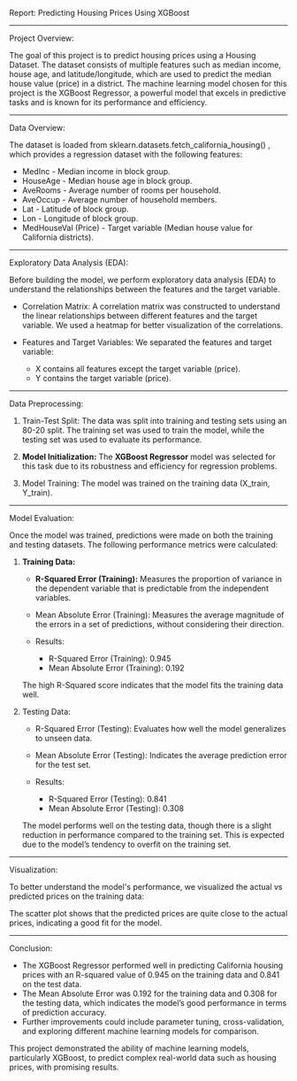 Report: Predicting  Housing Prices Using XGBoost

---

Project Overview:

The goal of this project is to predict housing prices  using a Housing Dataset. The dataset consists of multiple features such as median income, house age, and latitude/longitude, which are used to predict the median house value (price) in a district. The machine learning model chosen for this project is the XGBoost Regressor, a powerful model that excels in predictive tasks and is known for its performance and efficiency.

---

Data Overview:

The dataset is loaded from sklearn.datasets.fetch_california_housing() , which provides a regression dataset with the following features:

- MedInc - Median income in block group.
- HouseAge - Median house age in block group.
- AveRooms - Average number of rooms per household.
- AveOccup - Average number of household members.
- Lat - Latitude of block group.
- Lon - Longitude of block group.
- MedHouseVal (Price) - Target variable (Median house value for California districts).

---

Exploratory Data Analysis (EDA):

Before building the model, we perform exploratory data analysis (EDA) to understand the relationships between the features and the target variable.

- Correlation Matrix:
   A correlation matrix was constructed to understand the linear relationships between different features and the target variable. We used a heatmap for better visualization of the correlations.



- Features and Target Variables:
   We separated the features and target variable:
   - X contains all features except the target variable (price).
   - Y contains the target variable (price).

---

Data Preprocessing:

1. Train-Test Split:
   The data was split into training and testing sets using an 80-20 split. The training set was used to train the model, while the testing set was used to evaluate its performance.
   


2. **Model Initialization:** 
   The **XGBoost Regressor** model was selected for this task due to its robustness and efficiency for regression problems.
   


3. Model Training:
   The model was trained on the training data (X_train, Y_train).



---

Model Evaluation:

Once the model was trained, predictions were made on both the training and testing datasets. The following performance metrics were calculated:

1. **Training Data:**
   - **R-Squared Error (Training):** Measures the proportion of variance in the dependent variable that is predictable from the independent variables.
   

   - Mean Absolute Error (Training): Measures the average magnitude of the errors in a set of predictions, without considering their direction.
   


   - Results:
     - R-Squared Error (Training): 0.945
     - Mean Absolute Error (Training): 0.192

   The high R-Squared score indicates that the model fits the training data well.

2. Testing Data:
   - R-Squared Error (Testing): Evaluates how well the model generalizes to unseen data.
   - Mean Absolute Error (Testing): Indicates the average prediction error for the test set.



   - Results:
     - R-Squared Error (Testing): 0.841
     - Mean Absolute Error (Testing): 0.308

   The model performs well on the testing data, though there is a slight reduction in performance compared to the training set. This is expected due to the model’s tendency to overfit on the training set.

---

Visualization:

To better understand the model's performance, we visualized the actual vs predicted prices on the training data:

The scatter plot shows that the predicted prices are quite close to the actual prices, indicating a good fit for the model.

---

Conclusion:

- The XGBoost Regressor performed well in predicting California housing prices with an R-squared value of 0.945 on the training data and 0.841 on the test data.
- The Mean Absolute Error was 0.192 for the training data and 0.308 for the testing data, which indicates the model’s good performance in terms of prediction accuracy.
- Further improvements could include parameter tuning, cross-validation, and exploring different machine learning models for comparison.

This project demonstrated the ability of machine learning models, particularly XGBoost, to predict complex real-world data such as housing prices, with promising results.
